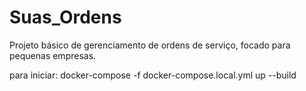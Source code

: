 # Suas_Ordens
Projeto básico de gerenciamento de ordens de serviço, focado para pequenas empresas.

para iniciar:
docker-compose -f docker-compose.local.yml up --build
